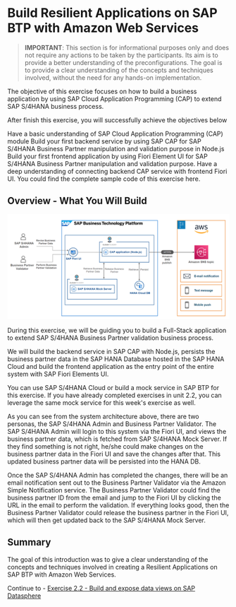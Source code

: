 # Build Resilient Applications on SAP BTP with Amazon Web Services

> **IMPORTANT**: This section is for informational purposes only and does not require any actions to be taken by the participants. Its aim is to provide a better understanding of the preconfigurations. The goal is to provide a clear understanding of the concepts and techniques involved, without the need for any hands-on implementation.

The objective of this exercise focuses on how to build a business application by using SAP Cloud Application Programming (CAP) to extend SAP S/4HANA business process.

After finish this exercise, you will successfully achieve the objectives below

Have a basic understanding of SAP Cloud Application Programming (CAP) module
Build your first backend service by using SAP CAP for SAP S/4HANA Business Partner manipulation and validation purpose in Node.js
Build your first frontend application by using Fiori Element UI for SAP S/4HANA Business Partner manipulation and validation purpose.
Have a deep understanding of connecting backend CAP service with frontend Fiori UI.
You could find the complete sample code of this exercise here.

## Overview - What You Will Build

![system-architecture](./images/system-architecture.png)

During this exercise, we will be guiding you to build a Full-Stack application to extend SAP S/4HANA Business Partner validation business process. 

We will build the backend service in SAP CAP with Node.js, persists the business partner data in the SAP HANA Database hosted in the SAP HANA Cloud and build the frontend application as the entry point of the entire system with SAP Fiori Elements UI.

You can use SAP S/4HANA Cloud or build a mock service in SAP BTP for this exercise. If you have already completed exercises in unit 2.2, you can leverage the same mock service for this week's exercise as well.

As you can see from the system architecture above, there are two personas, the SAP S/4HANA Admin and Business Partner Validator. The SAP S/4HANA Admin will login to this system via the Fiori UI, and views the business partner data, which is fetched from SAP S/4HANA Mock Server. If they find something is not right, he/she could make changes on the business partner data in the Fiori UI and save the changes after that. This updated business partner data will be persisted into the HANA DB.

Once the SAP S/4HANA Admin has completed the changes, there will be an email notification sent out to the Business Partner Validator via the Amazon Simple Notification service. The Business Partner Validator could find the business partner ID from the email and jump to the Fiori UI by clicking the URL in the email to perform the validation. If everything looks good, then the Business Partner Validator could release the business partner in the Fiori UI, which will then get updated back to the SAP S/4HANA Mock Server.

## Summary

The goal of this introduction was to give a clear understanding of the concepts and techniques involved in creating a Resilient Applications on SAP BTP with Amazon Web Services.

Continue to - [Exercise 2.2 -  Build and expose data views on SAP Datasphere](../ex1/README.md)

